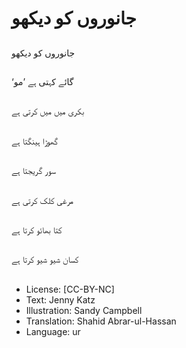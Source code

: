 # جانوروں کو دیکھو

##
جانوروں کو دیکھو

##
‘گائے کہتی ہے ’مو

##
بکری میں میں کرتی ہے

##
گھوڑا ہینگتا ہے

##
سور گریجتا ہے

##
مرغی کلک کرتی ہے

##
کتا بھائو کرتا ہے

##
کسان شیو شیو کرتا ہے

##
* License: [CC-BY-NC]
* Text: Jenny Katz
* Illustration: Sandy Campbell
* Translation: Shahid Abrar-ul-Hassan
* Language: ur
